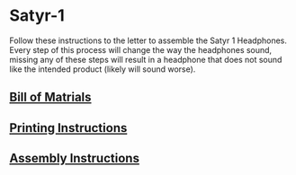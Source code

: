 # Satyr-1
Follow these instructions to the letter to assemble the Satyr 1 Headphones. Every step of this process will change the way the headphones sound, missing any of these steps will result in a headphone that does not sound like the intended product (likely will sound worse).
## [Bill of Matrials](https://github.com/CapraAudio/Satyr-1/blob/main/Bill-of-Materials.md)

## [Printing Instructions](https://github.com/CapraAudio/Satyr-1/blob/main/Printing-Instructions.md)

## [Assembly Instructions](https://github.com/CapraAudio/Satyr-1/blob/main/Assembly-Instructions.md)

